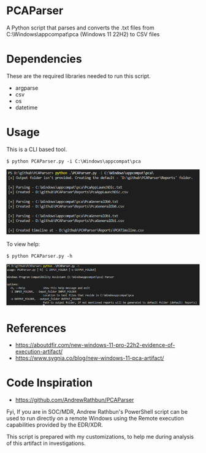 # PCAParser

A Python script that parses and converts the .txt files from C:\Windows\appcompat\pca (Windows 11 22H2) to CSV files

# Dependencies

These are the required libraries needed to run this script.

+ argparse
+ csv
+ os
+ datetime

# Usage

This is a CLI based tool.

```
$ python PCAParser.py -i C:\Windows\appcompat\pca
```

![Usage](img/usage.png)

To view help:

```
$ python PCAParser.py -h
```

![help](img/help.png)

# References

+ https://aboutdfir.com/new-windows-11-pro-22h2-evidence-of-execution-artifact/
+ https://www.sygnia.co/blog/new-windows-11-pca-artifact/

# Code Inspiration

+ https://github.com/AndrewRathbun/PCAParser

Fyi, If you are in SOC/MDR, Andrew Rathbun's PowerShell script can be used to run directly on a remote Windows using the Remote execution capabilities provided by the EDR/XDR.

This script is prepared with my customizations, to help me during analysis of this artifact in investigations.